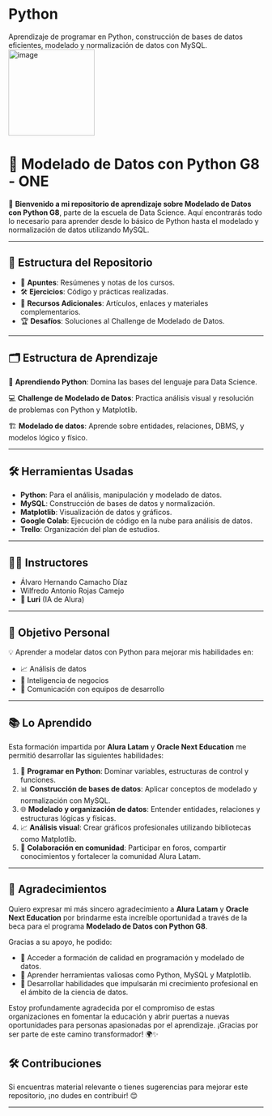 # Python
Aprendizaje de programar en Python, construcción de bases de datos eficientes, modelado y normalización de datos con MySQL.
<img width="170" alt="image" src="https://github.com/user-attachments/assets/8422903a-e29d-4dfc-b449-456d117b802f" />


# 🐍 Modelado de Datos con Python G8 - ONE

🚀 **Bienvenido a mi repositorio de aprendizaje sobre Modelado de Datos con Python G8**, parte de la escuela de Data Science. Aquí encontrarás todo lo necesario para aprender desde lo básico de Python hasta el modelado y normalización de datos utilizando MySQL. 

---

## 🌟 **Estructura del Repositorio**

- 📂 **Apuntes**: Resúmenes y notas de los cursos.
- 🛠️ **Ejercicios**: Código y prácticas realizadas.
- 🔗 **Recursos Adicionales**: Artículos, enlaces y materiales complementarios.
- 🏆 **Desafíos**: Soluciones al Challenge de Modelado de Datos.

---

## 🗂️ **Estructura de Aprendizaje**

🐍 **Aprendiendo Python**: Domina las bases del lenguaje para Data Science.

💻 **Challenge de Modelado de Datos**: Practica análisis visual y resolución de problemas con Python y Matplotlib.

🏗️ **Modelado de datos**: Aprende sobre entidades, relaciones, DBMS, y modelos lógico y físico.

---

## 🛠️ **Herramientas Usadas**

- **Python**: Para el análisis, manipulación y modelado de datos.  
- **MySQL**: Construcción de bases de datos y normalización.  
- **Matplotlib**: Visualización de datos y gráficos.  
- **Google Colab**: Ejecución de código en la nube para análisis de datos.  
- **Trello**: Organización del plan de estudios.  

---

## 👩‍🏫 **Instructores**

- Álvaro Hernando Camacho Díaz  
- Wilfredo Antonio Rojas Camejo  
- 🤖 **Luri** (IA de Alura)  

---

## 🎯 **Objetivo Personal**

💡 Aprender a modelar datos con Python para mejorar mis habilidades en:
- 📈 Análisis de datos
- 💼 Inteligencia de negocios
- 🤝 Comunicación con equipos de desarrollo

---

## 📚 **Lo Aprendido**

Esta formación impartida por **Alura Latam** y **Oracle Next Education** me permitió desarrollar las siguientes habilidades:
1. 🐍 **Programar en Python**: Dominar variables, estructuras de control y funciones.
2. 📊 **Construcción de bases de datos**: Aplicar conceptos de modelado y normalización con MySQL.
3. 🌐 **Modelado y organización de datos**: Entender entidades, relaciones y estructuras lógicas y físicas.
4. 📈 **Análisis visual**: Crear gráficos profesionales utilizando bibliotecas como Matplotlib.
5. 🤝 **Colaboración en comunidad**: Participar en foros, compartir conocimientos y fortalecer la comunidad Alura Latam.

---
## 🙏 **Agradecimientos**

Quiero expresar mi más sincero agradecimiento a **Alura Latam** y **Oracle Next Education** por brindarme esta increíble oportunidad a través de la beca para el programa **Modelado de Datos con Python G8**. 

Gracias a su apoyo, he podido:
- 📘 Acceder a formación de calidad en programación y modelado de datos.
- 🌟 Aprender herramientas valiosas como Python, MySQL y Matplotlib.
- 🚀 Desarrollar habilidades que impulsarán mi crecimiento profesional en el ámbito de la ciencia de datos.

Estoy profundamente agradecida por el compromiso de estas organizaciones en fomentar la educación y abrir puertas a nuevas oportunidades para personas apasionadas por el aprendizaje. ¡Gracias por ser parte de este camino transformador! 🌍✨

## 🛠️ **Contribuciones**

Si encuentras material relevante o tienes sugerencias para mejorar este repositorio, ¡no dudes en contribuir! 😊

---

